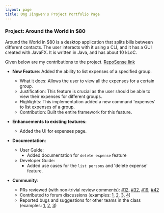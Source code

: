 ```yaml
---
layout: page
title: Ong Jingwen's Project Portfolio Page
---
```


### Project: Around the World in $80

Around the World in $80 is a desktop application that splits bills between different contacts. The user interacts with it using a CLI, and it has a GUI created with JavaFX. It is written in Java, and has about 10 kLoC.

Given below are my contributions to the project. [RepoSense link](https://nus-cs2103-ay2122s1.github.io/tp-dashboard/?search=&sort=groupTitle&sortWithin=title&timeframe=commit&mergegroup=&groupSelect=groupByRepos&breakdown=true&checkedFileTypes=docs~functional-code~test-code~other&since=2021-09-17&tabOpen=true&tabType=authorship&tabAuthor=Jingwencloud&tabRepo=AY2122S1-CS2103T-F13-1%2Ftp%5Bmaster%5D&authorshipIsMergeGroup=false&authorshipFileTypes=docs&authorshipIsBinaryFileTypeChecked=false&zFR=false)


* **New Feature**: Added the ability to list expenses of a specified group.
    * What it does: Allows the user to view all the expenses for a certain group.
    * Justification: This feature is crucial as the user should be able to view their expenses for different groups.
    * Highlights: This implementation added a new command 'expenses' to list expenses of a group.
    * Contribution: Built the entire framework for this feature.

* **Enhancements to existing features**:
    * Added the UI for expenses page.

* **Documentation**:
    * User Guide:
        * Added documentation for `delete expense` feature
    * Developer Guide:
        * Added use cases for the `list persons` and 'delete expense' feature.

* **Community**:
    * PRs reviewed (with non-trivial review comments): [\#12](), [\#32](), [\#19](), [\#42]()
    * Contributed to forum discussions (examples: [1](), [2](), [3](), [4]())
    * Reported bugs and suggestions for other teams in the class (examples: [1](), [2](), [3]())
